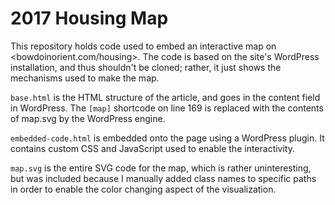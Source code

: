 # 2017 Housing Map

This repository holds code used to embed an interactive map on <bowdoinorient.com/housing>. The code is based on the site's WordPress installation, and thus shouldn't be cloned; rather, it just shows the mechanisms used to make the map.

`base.html` is the HTML structure of the article, and goes in the content field in WordPress. The `[map]` shortcode on line 169 is replaced with the contents of map.svg by the WordPress engine.

`embedded-code.html` is embedded onto the page using a WordPress plugin. It contains custom CSS and JavaScript used to enable the interactivity.

`map.svg` is the entire SVG code for the map, which is rather uninteresting, but was included because I manually added class names to specific paths in order to enable the color changing aspect of the visualization.